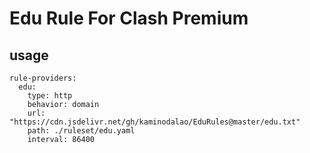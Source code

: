 # Edu Rule For Clash Premium

## usage

```
rule-providers:
  edu:
    type: http
    behavior: domain
    url: "https://cdn.jsdelivr.net/gh/kaminodalao/EduRules@master/edu.txt"
    path: ./ruleset/edu.yaml
    interval: 86400
```
